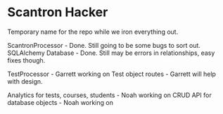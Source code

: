 # Scantron Hacker

Temporary name for the repo while we iron everything out. 

ScantronProcessor - Done. Still going to be some bugs to sort out. 
SQLAlchemy Database - Done. Still may be errors in relationships, easy fixes though.

TestProcessor - Garrett working on 
Test object routes - Garrett will help with design. 

Analytics for tests, courses, students - Noah working on
CRUD API for database objects - Noah working on